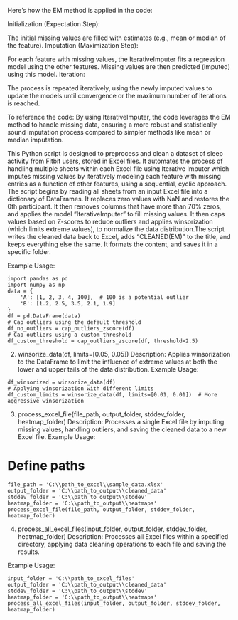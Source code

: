 Here’s how the EM method is applied in the code:

Initialization (Expectation Step):

The initial missing values are filled with estimates (e.g., mean or median of the feature).
Imputation (Maximization Step):

For each feature with missing values, the IterativeImputer fits a regression model using the other features.
Missing values are then predicted (imputed) using this model.
Iteration:

The process is repeated iteratively, using the newly imputed values to update the models until convergence or the maximum number of iterations is reached.

To reference the code:
By using IterativeImputer, the code leverages the EM method to handle missing data, ensuring a more robust and statistically sound imputation process compared to simpler methods like mean or median imputation.

  This Python script is designed to preprocess and clean a dataset of sleep activity from Fitbit users, stored in Excel files. It automates the process of handling multiple sheets within each Excel file using Iterative Imputer which imputes missing values by iteratively modeling each feature with missing entries as a function of other features, using a sequential, cyclic approach.
  The script begins by reading all sheets from an input Excel file into a dictionary of DataFrames. It replaces zero values with NaN and restores the 0th participant. It then removes columns that have more than 70% zeros, and applies the model “IterativeImputer” to fill missing values. It then caps values based on Z-scores to reduce outliers and applies winsorization (which limits extreme values), to normalize the data distribution.The script writes the cleaned data back to Excel, adds “CLEANED(EM)” to the title, and keeps everything else the same. It formats the content, and saves it in a specific folder.

Example Usage:
```
import pandas as pd
import numpy as np
data = {
    'A': [1, 2, 3, 4, 100],  # 100 is a potential outlier
    'B': [1.2, 2.5, 3.5, 2.1, 1.9]
}
df = pd.DataFrame(data)
# Cap outliers using the default threshold
df_no_outliers = cap_outliers_zscore(df)
# Cap outliers using a custom threshold
df_custom_threshold = cap_outliers_zscore(df, threshold=2.5)
```
2. winsorize_data(df, limits=[0.05, 0.05])
Description: Applies winsorization to the DataFrame to limit the influence of extreme values at both the lower and upper tails of the data distribution.
Example Usage:
```
df_winsorized = winsorize_data(df)
# Applying winsorization with different limits
df_custom_limits = winsorize_data(df, limits=[0.01, 0.01])  # More aggressive winsorization
```
3. process_excel_file(file_path, output_folder, stddev_folder, heatmap_folder)
Description: Processes a single Excel file by imputing missing values, handling outliers, and saving the cleaned data to a new Excel file.
Example Usage:
# Define paths
```
file_path = 'C:\\path_to_excel\\sample_data.xlsx'
output_folder = 'C:\\path_to_output\\cleaned_data'
stddev_folder = 'C:\\path_to_output\\stddev'
heatmap_folder = 'C:\\path_to_output\\heatmaps'
process_excel_file(file_path, output_folder, stddev_folder, heatmap_folder)
```
4. process_all_excel_files(input_folder, output_folder, stddev_folder, heatmap_folder)
Description: Processes all Excel files within a specified directory, applying data cleaning operations to each file and saving the results.


Example Usage:
```
input_folder = 'C:\\path_to_excel_files'
output_folder = 'C:\\path_to_output\\cleaned_data'
stddev_folder = 'C:\\path_to_output\\stddev'
heatmap_folder = 'C:\\path_to_output\\heatmaps'
process_all_excel_files(input_folder, output_folder, stddev_folder, heatmap_folder)
```




